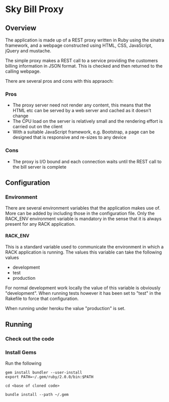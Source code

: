 # Sky Bill Proxy

## Overview

The application is made up of a REST proxy written in Ruby using the sinatra framework, and a webpage constructed using HTML, CSS, 
JavaScript, jQuery and mustache.

The simple proxy makes a REST call to a service providing the customers billing information in JSON format.  This is checked and then
returned to the calling webpage.

There are several pros and cons with this appraoch:

### Pros

* The proxy server need not render any content, this means that the HTML etc can be served by a web server and cached as it doesn't change
* The CPU load on the server is relatively small and the rendering effort is carried out on the client
* With a suitable JavaScript framework, e.g. Bootstrap, a page can be designed that is responsive and re-sizes to any device

### Cons

* The proxy is I/O bound and each connection waits until the REST call to the bill server is complete

## Configuration



### Environment

There are several environment variables that the application makes use of.  More can be added by including those in the configuration file.
Only the RACK_ENV environment variable is mandatory in the sense that it is always present for any RACK application.


#### RACK_ENV

This is a standard variable used to communicate the environment in which a RACK application is running.  The values this variable can take the following values

* development
* test
* production

For normal development work locally the value of this variable is obviously "development".  When running tests however it has been set to "test" in the Rakefile to force that configuration.

When running under heroku the value "production" is set.


## Running

### Check out the code


### Install Gems

Run the following

```
gem install bundler --user-install
export PATH=~/.gem/ruby/2.0.0/bin:$PATH

cd <base of cloned code>

bundle install --path ~/.gem
```

